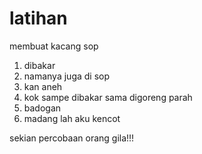 # latihan
membuat kacang sop

1. dibakar
3. namanya juga di sop
4. kan aneh
5. kok sampe dibakar sama digoreng parah 
6. badogan
7. madang lah aku kencot


sekian percobaan orang gila!!!
